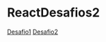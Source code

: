 # ReactDesafios2

<a href="https://stunning-trifle-56653a.netlify.app/">Desafio1</a>
<a href="https://incredible-sawine-2eb164.netlify.app/">Desafio2</a>